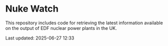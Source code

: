 # Nuke Watch

This repository includes code for retrieving the latest information available on the output of EDF nuclear power plants in the UK.

Last updated: 2025-06-27 12:33